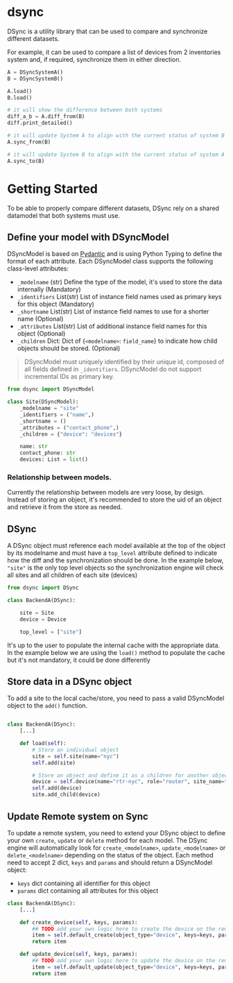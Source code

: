 # dsync

DSync is a utility library that can be used to compare and synchronize different datasets.

For example, it can be used to compare a list of devices from 2 inventories system and, if required, synchronize them in either direction.

```python
A = DSyncSystemA()
B = DSyncSystemB()

A.load()
B.load()

# it will show the difference between both systems
diff_a_b = A.diff_from(B)
diff.print_detailed()

# it will update System A to align with the current status of system B
A.sync_from(B)

# it will update System B to align with the current status of system A
A.sync_to(B)
```

# Getting Started

To be able to properly compare different datasets, DSync rely on a shared datamodel that both systems must use.

## Define your model with DSyncModel

DSyncModel is based on [Pydantic](https://pydantic-docs.helpmanual.io/) and is using Python Typing to define the format of each attribute.
Each DSyncModel class supports the following class-level attributes:
- `_modelname` (str) Define the type of the model, it's used to store the data internally (Mandatory)
- `_identifiers` List(str) List of instance field names used as primary keys for this object (Mandatory)
- `_shortname` List(str) List of instance field names to use for a shorter name (Optional)
- `_attributes` List(str) List of additional instance field names for this object (Optional)
- `_children` Dict: Dict of {`<modelname>`: `field_name`} to indicate how child objects should be stored. (Optional)

> DSyncModel must uniquely identified by their unique id, composed of all fields defined in `_identifiers`. DSyncModel do not support incremental IDs as primary key.

```python
from dsync import DSyncModel

class Site(DSyncModel):
    _modelname = "site"
    _identifiers = ("name",)
    _shortname = ()
    _attributes = ("contact_phone",)
    _children = {"device": "devices"}

    name: str
    contact_phone: str
    devices: List = list()
```

### Relationship between models.
Currently the relationship between models are very loose, by design. Instead of storing an object, it's recommended to store the uid of an object and retrieve it from the store as needed.

## DSync

A DSync object must reference each model available at the top of the object by its modelname and must have a `top_level` attribute defined to indicate how the diff and the synchronization should be done. In the example below, `"site"` is the only top level objects so the synchronization engine will check all sites and all children of each site (devices)

```python
from dsync import DSync

class BackendA(DSync):

    site = Site
    device = Device

    top_level = ["site"]
```

It's up to the user to populate the internal cache with the appropriate data. In the example below we are using the `load()` method to populate the cache but it's not mandatory, it could be done differently

## Store data in a DSync object

To add a site to the local cache/store, you need to pass a valid DSyncModel object to the `add()` function.
```python

class BackendA(DSync):
    [...]

    def load(self):
        # Store an individual object
        site = self.site(name="nyc")
        self.add(site)

        # Store an object and define it as a children for another object
        device = self.device(name="rtr-nyc", role="router", site_name="nyc")
        self.add(device)
        site.add_child(device)
```

## Update Remote system on Sync

To update a remote system, you need to extend your DSync object to define your own `create`, `update` or `delete` method for each model. The DSync engine will automatically look for `create_<modelname>`, `update_<modelname>` or  `delete_<modelname>` depending on the status of the object.
Each method need to accept 2 dict, `keys` and `params` and should return a DSyncModel object:
- `keys` dict containing all identifier for this object
- `params` dict containing all attributes for this object

```python
class BackendA(DSync):
    [...]

    def create_device(self, keys, params):
        ## TODO add your own logic here to create the device on the remote system
        item = self.default_create(object_type="device", keys=keys, params=params)
        return item

    def update_device(self, keys, params):
        ## TODO add your own logic here to update the device on the remote system
        item = self.default_update(object_type="device", keys=keys, params=params)
        return item
```
